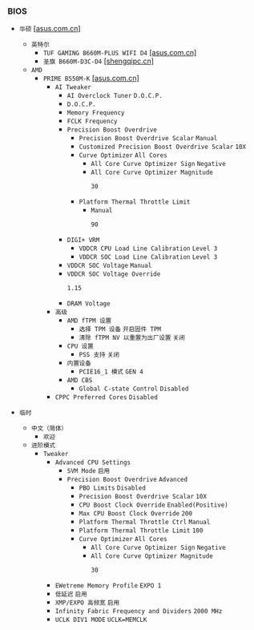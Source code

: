### BIOS
* `华硕` [[asus.com.cn]](https://www.asus.com.cn/support/download-center/)
  * `英特尔`
    * `TUF GAMING B660M-PLUS WIFI D4` [[asus.com.cn]](https://www.asus.com.cn/motherboards-components/motherboards/tuf-gaming/tuf-gaming-b660m-plus-wifi-d4/helpdesk_bios?model2Name=TUF-GAMING-B660M-PLUS-WIFI-D4)
    * `圣旗 B660M-D3C-D4` [[shengqipc.cn]](https://www.shengqipc.cn/d25.html)
  * `AMD`
    * `PRIME B550M-K` [[asus.com.cn]](https://www.asus.com.cn/motherboards-components/motherboards/prime/prime-b550m-k/helpdesk_bios?model2Name=PRIME-B550M-K)
      * `AI Tweaker`
        * `AI Overclock Tuner` `D.O.C.P.`
        * `D.O.C.P.`
        * `Memory Frequency`
        * `FCLK Frequency`
        * `Precision Boost Overdrive`
          * `Precision Boost Overdrive Scalar` `Manual`
          * `Customized Precision Boost Overdrive Scalar` `10X`
          * `Curve Optimizer` `All Cores`
            * `All Core Curve Optimizer Sign` `Negative`
            * `All Core Curve Optimizer Magnitude`
              ```
              30
              ```
          * `Platform Thermal Throttle Limit`
            * `Manual`
              ```
              90
              ```
        * `DIGI+ VRM`
          * `VDDCR CPU Load Line Calibration` `Level 3`
          * `VDDCR SOC Load Line Calibration` `Level 3`
        * `VDDCR SOC Voltage` `Manual`
        * `VDDCR SOC Voltage Override`
          ```
          1.15
          ```
        * `DRAM Voltage`
      * `高级`
        * `AMD fTPM 设置`
          * `选择 TPM 设备` `开启固件 TPM`
          * `清除 fTPM NV 以重置为出厂设置` `关闭`
        * `CPU 设置`
          * `PSS 支持` `关闭`
        * `内置设备`
          * `PCIE16_1 模式` `GEN 4`
        * `AMD CBS`
          * `Global C-state Control` `Disabled`
      * `CPPC Preferred Cores` `Disabled`

* `临时`
  * `中文（简体）`
    * `欢迎`
  * `进阶模式`
    * `Tweaker`
      * `Advanced CPU Settings`
        * `SVM Mode` `启用`
        * `Precision Boost Overdrive` `Advanced`
          * `PBO Limits` `Disabled`
          * `Precision Boost Overdrive Scalar` `10X`
          * `CPU Boost Clock Override` `Enabled(Positive)`
          * `Max CPU Boost Clock Override` `200`
          * `Platform Thermal Throttle Ctrl` `Manual`
          * `Platform Thermal Throttle Limit` `100`
          * `Curve Optimizer` `All Cores`
            * `All Core Curve Optimizer Sign` `Negative`
            * `All Core Curve Optimizer Magnitude`
              ```
              30
              ```
      * `EWetreme Memory Profile` `EXPO 1`
      * `低延迟` `启用`
      * `XMP/EXPO 高频宽` `启用`
      * `Infinity Fabric Frequency and Dividers` `2000 MHz`
      * `UCLK DIV1 MODE` `UCLK=MEMCLK`